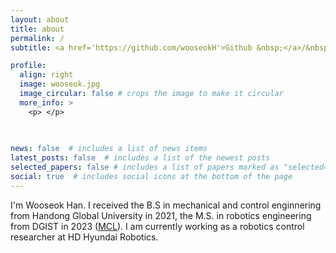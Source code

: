 ```yaml
---
layout: about
title: about
permalink: /
subtitle: <a href='https://github.com/wooseokH'>Github &nbsp;</a>/&nbsp;&nbsp; wooseok.h.kor@google.com.

profile:
  align: right
  image: wooseok.jpg
  image_circular: false # crops the image to make it circular
  more_info: >
    <p> </p>
    
    

news: false  # includes a list of news items
latest_posts: false  # includes a list of the newest posts
selected_papers: false # includes a list of papers marked as "selected={true}"
social: true  # includes social icons at the bottom of the page
---
```


I'm Wooseok Han. I received the B.S in mechanical and control enginnering from Handong Global University in 2021, the M.S. in robotics engineering from DGIST in 2023 ([MCL](http://control.dgist.ac.kr/)). I am currently working as a robotics control researcher at HD Hyundai Robotics.




